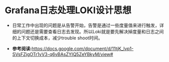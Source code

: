 # Grafana日志处理LOKI设计思想

- 日常工作中出现的问题是从告警开始，告警是通过一些度量值来进行触发，详细的问题还是需要查看日志去发现。所以Loki就是要先解决掉度量和日志之间的上下文切换成本，减少trouble shoot时间。


- **参考阅读:**<https://docs.google.com/document/d/11tjK_lvp1-SVsFZjgOTr1vV3-q6vBAsZYIQ5ZeYBkyM/view#>